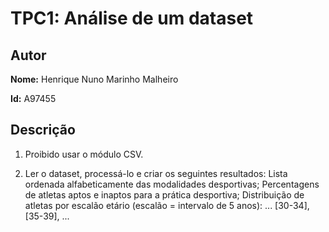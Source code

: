 # TPC1: Análise de um dataset

## Autor

**Nome:** Henrique Nuno Marinho Malheiro

**Id:** A97455

## Descrição

1. Proibido usar o módulo CSV.

2. Ler o dataset, processá-lo e criar os seguintes resultados:
   Lista ordenada alfabeticamente das modalidades desportivas;
   Percentagens de atletas aptos e inaptos para a prática desportiva;
   Distribuição de atletas por escalão etário (escalão = intervalo de 5 anos): ... [30-34], [35-39], ...